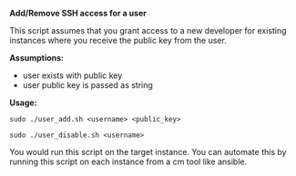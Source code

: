 **Add/Remove SSH access for a user**

This script assumes that you grant access to a new developer for existing instances where you receive the public key from the user.

**Assumptions:**

- user exists with public key
- user public key is passed as string


**Usage:**

`sudo ./user_add.sh <username> <public_key>`

`sudo ./user_disable.sh <username>`

You would run this script on the target instance. You can automate this by running this script on each instance from a cm tool like ansible.